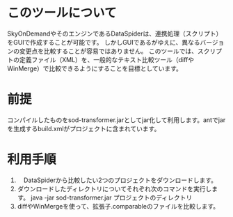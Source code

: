 # このツールについて
SkyOnDemandやそのエンジンであるDataSpiderは、連携処理（スクリプト）をGUIで作成することが可能です。
しかしGUIであるがゆえに、異なるバージョンの変更点を比較することが容易ではありません。
このツールでは、スクリプトの定義ファイル（XML）を、一般的なテキスト比較ツール（diffやWinMerge）で比較できるようにすることを目標としています。

# 前提
コンパイルしたものをsod-transformer.jarとしてjar化して利用します。antでjarを生成するbuild.xmlがプロジェクトに含まれています。

# 利用手順
1. 　DataSpiderから比較したい2つのプロジェクトをダウンロードします。
2. ダウンロードしたディレクトリについてそれぞれ次のコマンドを実行します。
    java -jar sod-transformer.jar プロジェクトのディレクトリ
3. diffやWinMergeを使って、拡張子.comparableのファイルを比較します。
